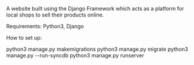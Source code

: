 A website built using the Django Framework which acts as a platform for local shops to sell their products online.

Requirements: Python3, Django

How to set up:

python3 manage.py makemigrations
python3 manage.py migrate
python3 manage.py --run-syncdb
python3 manage.py runserver
